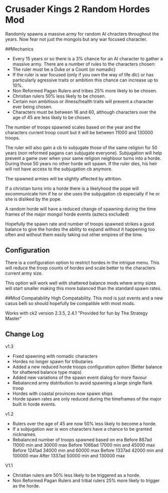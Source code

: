 # Crusader Kings 2 Random Hordes Mod

Randomly spawns a massive army for random AI chracters throughout the years. 
Now fear not just the mongols but any war focused character. 

##Mechanics 
- Every 15 years or so there is a 3% chance for an AI character to gather a massive army. There are a number of rules to the characters chosen: 
- The ruler must be a Duke or a Count (or nomadic)
- If the ruler is war focused (only if you own the way of life dlc) or has particularly agressive traits or ambition this chance can increase up to 10%. 
- Non Reformed Pagan Rulers and tribes 25% more likely to be chosen. 
- Christian rulers 50% less likely to be chosen. 
- Certain non ambitious or illness/health traits will prevent a character ever being chosen. 
- Characters must be between 16 and 60, although characters over the age of 45 are less likely to be chosen.

The number of troops spawned scales based on the year and the characters current troop count but it will be between 11000 and 130000 troops. 

The ruler will also gain a cb to subjugate those of the same religion for 50 years (non reformed pagans can subjugate everyone). Subjugation will help prevent a game over when your same religion neighbour turns into a horde. 
During those 50 years no other horde will spawn. 
If the ruler dies, his heir will not have access to the subjugation cb anymore. 

The spawned armies will be slightly affected by attrition. 

If a christian turns into a horde there is a likelyhood the pope will excommunicate him if he or she uses the subjugation cb especially if he or she is disliked by the pope. 

A random horde will have a reduced change of spawning during the time frames of the major mongol horde events (aztecs excluded) 

Hopefully the spawn rate and number of troops spawned strikes a good balance to give the hordes the ability to expand without it happening too often and without them easily taking out other empires of the time. 

## Configuration
There is a configuration option to restrict hordes in the intrigue menu. This will reduce the troop counts of hordes and scale better to the characters current army size. 

This option will work well with shattered balance mods where army sizes will start smaller making this more balanced than the standard spawn rates.

##Mod Compatability 
High Compatability. This mod is just events and a new casus belli so should hopefully be compatible with most mods. 

Works with ck2 version 2.3.5, 2.4.1 "Provided for fun by The Strategy Master" 

## Change Log
v1.3
- Fixed spawning with nomadic characters
- Hordes no longer spawn for tributaries
- Added a new reduced horde troops configuration option (Better balance for shattered balance type maps)
- Added new variations of the spawn event dialog for more flavour
- Rebalanced army distribution to avoid spawning a large single flank troop
- Hordes with coastal provinces now spawn ships
- Horde spawn rates are only reduced during the timeframes of the major built in horde events.

v1.2
- Rulers over the age of 45 are now 50% less likely to become a horde.
- If a subjugation war is won characters have a chance to be granted nicknames.
- Rebalanced number of troops spawned based on era
Before 867ad 11000 min and 30000 max
Before 1066ad 17000 min and 45000 max
Before 1241ad 34000 min and 60000 max
Before 1337ad 42000 min and 100000 max
After 1337ad 50000 min and 130000 max

V1.1
- Christian rulers are 50% less likely to be triggered as a horde.
- Non Reformed Pagan Rulers and tribal rulers 25% more likely to trigger as the horde.